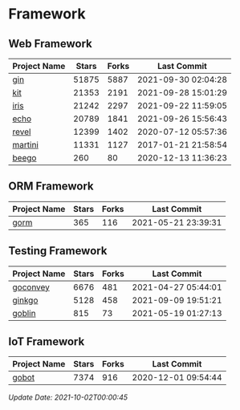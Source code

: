 # Framework

## Web Framework
| Project Name | Stars | Forks | Last Commit |
| ------------ | ----- | ----- | ----------- |
| [gin](https://github.com/gin-gonic/gin) | 51875 | 5887 | 2021-09-30 02:04:28 |
| [kit](https://github.com/go-kit/kit) | 21353 | 2191 | 2021-09-28 15:01:29 |
| [iris](https://github.com/kataras/iris) | 21242 | 2297 | 2021-09-22 11:59:05 |
| [echo](https://github.com/labstack/echo) | 20789 | 1841 | 2021-09-26 15:56:43 |
| [revel](https://github.com/revel/revel) | 12399 | 1402 | 2020-07-12 05:57:36 |
| [martini](https://github.com/go-martini/martini) | 11331 | 1127 | 2017-01-21 21:58:54 |
| [beego](https://github.com/astaxie/beego) | 260 | 80 | 2020-12-13 11:36:23 |

## ORM Framework
| Project Name | Stars | Forks | Last Commit |
| ------------ | ----- | ----- | ----------- |
| [gorm](https://github.com/jinzhu/gorm) | 365 | 116 | 2021-05-21 23:39:31 |

## Testing Framework
| Project Name | Stars | Forks | Last Commit |
| ------------ | ----- | ----- | ----------- |
| [goconvey](https://github.com/smartystreets/goconvey) | 6676 | 481 | 2021-04-27 05:44:01 |
| [ginkgo](https://github.com/onsi/ginkgo) | 5128 | 458 | 2021-09-09 19:51:21 |
| [goblin](https://github.com/franela/goblin) | 815 | 73 | 2021-05-19 01:27:13 |

## IoT Framework
| Project Name | Stars | Forks | Last Commit |
| ------------ | ----- | ----- | ----------- |
| [gobot](https://github.com/hybridgroup/gobot) | 7374 | 916 | 2020-12-01 09:54:44 |

*Update Date: 2021-10-02T00:00:45*